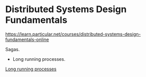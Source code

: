 # Distributed Systems Design Fundamentals

https://learn.particular.net/courses/distributed-systems-design-fundamentals-online

Sagas. 
- Long running processes.

 [Long running processes](./distributed-system-design-fundamentals/long-running-processes.md)
